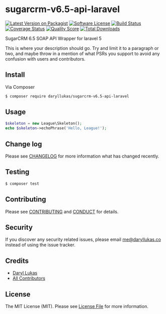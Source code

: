 # sugarcrm-v6.5-api-laravel

[![Latest Version on Packagist][ico-version]][link-packagist]
[![Software License][ico-license]](LICENSE.md)
[![Build Status][ico-travis]][link-travis]
[![Coverage Status][ico-scrutinizer]][link-scrutinizer]
[![Quality Score][ico-code-quality]][link-code-quality]
[![Total Downloads][ico-downloads]][link-downloads]

SugarCRM 6.5 SOAP API Wrapper for laravel 5

This is where your description should go. Try and limit it to a paragraph or two, and maybe throw in a mention of what
PSRs you support to avoid any confusion with users and contributors.

## Install

Via Composer

``` bash
$ composer require daryllukas/sugarcrm-v6.5-api-laravel
```

## Usage

``` php
$skeleton = new League\Skeleton();
echo $skeleton->echoPhrase('Hello, League!');
```

## Change log

Please see [CHANGELOG](CHANGELOG.md) for more information what has changed recently.

## Testing

``` bash
$ composer test
```

## Contributing

Please see [CONTRIBUTING](CONTRIBUTING.md) and [CONDUCT](CONDUCT.md) for details.

## Security

If you discover any security related issues, please email me@daryllukas.co instead of using the issue tracker.

## Credits

- [Daryl Lukas][link-author]
- [All Contributors][link-contributors]

## License

The MIT License (MIT). Please see [License File](LICENSE.md) for more information.

[ico-version]: https://img.shields.io/packagist/v/daryllukas/sugarcrm-v6.5-api-laravel.svg?style=flat-square
[ico-license]: https://img.shields.io/badge/license-MIT-brightgreen.svg?style=flat-square
[ico-travis]: https://img.shields.io/travis/daryllukas/sugarcrm-v6.5-api-laravel/master.svg?style=flat-square
[ico-scrutinizer]: https://img.shields.io/scrutinizer/coverage/g/daryllukas/sugarcrm-v6.5-api-laravel.svg?style=flat-square
[ico-code-quality]: https://img.shields.io/scrutinizer/g/daryllukas/sugarcrm-v6.5-api-laravel.svg?style=flat-square
[ico-downloads]: https://img.shields.io/packagist/dt/daryllukas/sugarcrm-v6.5-api-laravel.svg?style=flat-square

[link-packagist]: https://packagist.org/packages/daryllukas/sugarcrm-v6.5-api-laravel
[link-travis]: https://travis-ci.org/daryllukas/sugarcrm-v6.5-api-laravel
[link-scrutinizer]: https://scrutinizer-ci.com/g/daryllukas/sugarcrm-v6.5-api-laravel/code-structure
[link-code-quality]: https://scrutinizer-ci.com/g/daryllukas/sugarcrm-v6.5-api-laravel
[link-downloads]: https://packagist.org/packages/daryllukas/sugarcrm-v6.5-api-laravel
[link-author]: https://github.com/daryllukas
[link-contributors]: ../../contributors

